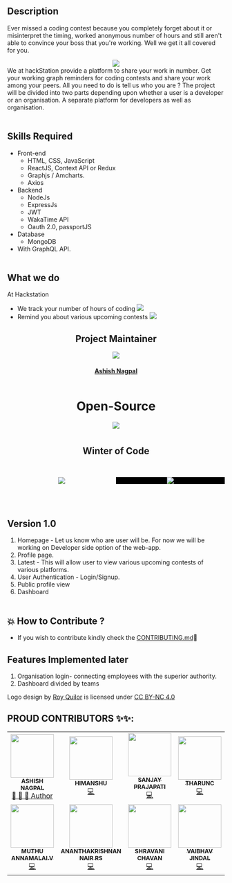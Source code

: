 ## Description

Ever missed a coding contest because you completely forget about it or misinterpret the timing, worked anonymous number of hours and still aren't able to convince your boss that you're working.
Well we get it all covered for you.

<div align="center">  
<img src ="assets/github-files/codingGif.gif" />  
</div>
We at hackStation provide a platform to share your work in number. Get your working graph
 reminders for coding contests and share your work among your peers. All you need to do is tell us who you are ? 
 The project will be divided into two parts depending upon whether a user is a developer or an organisation. A separate platform for developers as well as organisation.
<br></br>

## Skills Required

- Front-end
  - HTML, CSS, JavaScript
  - ReactJS, Context API or Redux
  - Graphjs / Amcharts.
  - Axios
- Backend
  - NodeJs
  - ExpressJs
  - JWT
  - WakaTime API
  - Oauth 2.0, passportJS
- Database
  - MongoDB
- With GraphQL API.
  <br></br>

## What we do

At Hackstation

- We track your number of hours of coding
  ![](assets/github-files/graphImage.jpg)
- Remind you about various upcoming contests
  ![](assets/github-files/reminderImage.jpg)

<h2 align= "center"><b> Project Maintainer</b></h2>

<div align="center">
<img src="https://avatars0.githubusercontent.com/u/36301481?v=4&size=200">
</div>

<a href="https://github.com/ashishnagpal2498">
<h4 align="center"><b>Ashish Nagpal</b></a>
<br></br>

<h1 align= "center"><b> Open-Source</b></h1>

<div align="center">
<img src="./assets/github-files/hackoctober.png">
</div>
<h2 align= "center" style="padding: 10px"><b> Winter of Code</b></h2>
<div align="center" style="padding: 20px 0 50px; display: flex;align-items:center">
<span style="flex:1; padding:0 10px">
<img src="./assets/github-files/DWOC.jpeg"></span>
<span  style="flex:1;background-color:rgb(0,0,0);padding: 0 10px;">
<img src="./assets/github-files/SWOC.png">
</span>

</div>

## Version 1.0

1. Homepage - Let us know who are user will be. For now we will be working on Developer side option of the web-app.
2. Profile page.
3. Latest - This will allow user to view various upcoming contests of various platforms.
4. User Authentication - Login/Signup.
5. Public profile view
6. Dashboard
   <br></br>

## 💥 How to Contribute ?
- If you wish to contribute kindly check the [CONTRIBUTING.md](https://github.com/ashishnagpal2498/hackstation/blob/master/CONTRIBUTING.md)🤝
## Features Implemented later


1. Organisation login- connecting employees with the superior authority.
2. Dashboard divided by teams

Logo design by [Roy Quilor](https://www.quilor.com/) is licensed under [CC BY-NC 4.0](https://creativecommons.org/licenses/by-nc/4.0)


## PROUD CONTRIBUTORS ✨✨:
<table>
	<tr>
		<td align="center">
			<a href="https://github.com/ashishnagpa2498">
				<img src="https://avatars.githubusercontent.com/u/36301481?s=460&u=5b076b6e7b3f501ec4a42fb6c5ec07b423dfd062&v=4" width="100px" alt="" />
				<br /> <sub><b>ASHISH NAGPAL</b></sub>
			</a>
			<br/> <a href="https://github.com/ashishnagpal2498/hackstation//commits?author=ashishnagpal2498">
                👑 👀 💬 Author
            </a>
		</td>
		<td align="center">
			<a href="https://github.com/himanshu007-creator">
				<img src="https://media-exp1.licdn.com/dms/image/C4E03AQGuu_KB9L_j0Q/profile-displayphoto-shrink_400_400/0/1611829258295?e=1619049600&v=beta&t=YE8NLonMqdwjNUt-Bd34rlcOMsX3f7O7cUDVXirIHps"width="100px" alt="" />
                <br /> <sub><b>HIMANSHU</b>
			</a>
			<br/> <a href="https://github.com/ashishnagpal2498/hackstation//commits?author=himanshu007-creator">
                 💻
            </a>
		</td>
   		<td align="center">
			<a href="https://github.com/sanjay270899">
				<img src="https://avatars.githubusercontent.com/u/43892590?s=460&u=90093ab2ab5d924e910f261abc1fe110bd645cfa&v=4"width="100px" alt="" />
                <br /> <sub><b>SANJAY PRAJAPATI</b>
			</a>
			<br/> <a href="https://github.com/ashishnagpal2498/hackstation//commits?author=sanjay270899">
                 💻
            </a>
		</td>
      <td align="center">
			<a href="https://github.com/tharunc">
				<img src="https://avatars.githubusercontent.com/u/68283386?s=460&v=4"width="100px" alt="" />
                <br /> <sub><b>THARUNC</b>
			</a>
			<br/> <a href="https://github.com/ashishnagpal2498/hackstation//commits?author=tharunc">
                 💻
            </a>
		</td>
         <td align="center">
			<a href="https://github.com/kavita121">
				<img src="https://avatars.githubusercontent.com/u/38893206?s=460&u=809b4e680f81772cd3f97344f04ee1987d4ad2af&v=4"width="100px" alt="" />
                <br /> <sub><b>KAVITA VERMA</b>
			</a>
			<br/> <a href="https://github.com/ashishnagpal2498/hackstation//commits?author=kavita121">
                 💻
            </a>
		</td>
               <td align="center">
			<a href="https://github.com/smriti1313">
				<img src="https://avatars.githubusercontent.com/u/52624997?s=460&u=fe00d69251e7ed30455c55ca0698bc88dc149cce&v=4"width="100px" alt="" />
                <br /> <sub><b>SMRITI</b>
			</a>
			<br/> <a href="https://github.com/ashishnagpal2498/hackstation//commits?author=smriti1313">
                 💻
            </a>
		</td>
           <td align="center">
			<a href="https://github.com/giridhar7632">
				<img src="https://avatars.githubusercontent.com/u/58158513?s=460&u=246a76f265be03110d63d93b96efa492b2112b3e&v=4"width="100px" alt="" />
                <br /> <sub><b>TALLA GIRIDHAR</b>
			</a>
			<br/> <a href="https://github.com/ashishnagpal2498/hackstation//commits?author=giridhar7632">
                 💻
            </a>
		</td>
 </tr>
 <tr>
                <td align="center">
			<a href="https://github.com/muthuannamalai12">
				<img src="https://avatars.githubusercontent.com/u/64524822?s=460&u=c1f8f317ca1eb1340f411b69b3b7c85446303ae5&v=4"width="100px" alt="" />
                <br /> <sub><b>MUTHU ANNAMALAI.V</b>
			</a>
			<br/> <a href="https://github.com/ashishnagpal2498/hackstation//commits?author=muthuannamalai12">
                 💻
            </a>
		</td>
                    <td align="center">
			<a href="https://github.com/akrish4">
				<img src="https://avatars.githubusercontent.com/u/61831021?s=460&u=31f7ece09fb07c20b3b97673f448e762dc0946b0&v=4"width="100px" alt="" />
                <br /> <sub><b>ANANTHAKRISHNAN NAIR RS</b>
			</a>
			<br/> <a href="https://github.com/ashishnagpal2498/hackstation//commits?author=akrish4">
                 💻
            </a>
		</td>
                                 <td align="center">
			<a href="https://github.com/shravani05">
				<img src="https://avatars.githubusercontent.com/u/43898702?s=460&v=4"width="100px" alt="" />
                <br /> <sub><b>SHRAVANI CHAVAN</b>
			</a>
			<br/> <a href="https://github.com/ashishnagpal2498/hackstation//commits?author=shravani05">
                 💻
            </a>
		</td>
                                                             <td align="center">
			<a href="https://github.com/ivaibhavjindal">
				<img src="https://avatars.githubusercontent.com/u/53019228?s=460&u=71d717705d358fd15e58559b5688d7126e7d763c&v=4"width="100px" alt="" />
                <br /> <sub><b>VAIBHAV JINDAL</b>
			</a>
			<br/> <a href="https://github.com/ashishnagpal2498/hackstation//commits?author=ivaibhavjindal">
                 💻
            </a>
		</td>
 </tr>
 </table>
                
